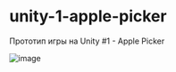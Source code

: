 # unity-1-apple-picker
Прототип игры на Unity #1 - Apple Picker

![image](https://user-images.githubusercontent.com/50622213/178562103-00f4c0f8-5d6f-4f5d-a84f-8b3e3036f979.png)
